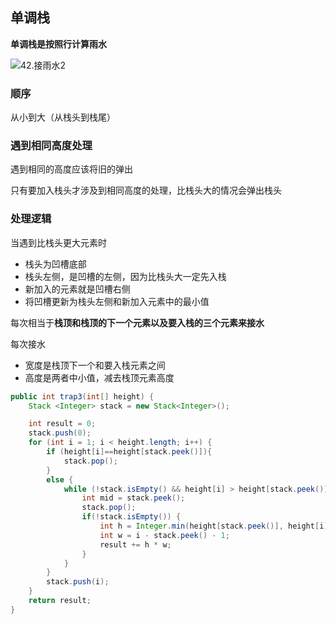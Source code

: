 ## 单调栈

**单调栈是按照行计算雨水**

![42.接雨水2](https://buketyzl.oss-cn-qingdao.aliyuncs.com/20210223092629946.png)

### 顺序

从小到大（从栈头到栈尾）

### 遇到相同高度处理

遇到相同的高度应该将旧的弹出

只有要加入栈头才涉及到相同高度的处理，比栈头大的情况会弹出栈头

### 处理逻辑

当遇到比栈头更大元素时

- 栈头为凹槽底部
- 栈头左侧，是凹槽的左侧，因为比栈头大一定先入栈
- 新加入的元素就是凹槽右侧
- 将凹槽更新为栈头左侧和新加入元素中的最小值

每次相当于**栈顶和栈顶的下一个元素以及要入栈的三个元素来接水**

每次接水

- 宽度是栈顶下一个和要入栈元素之间
- 高度是两者中小值，减去栈顶元素高度

```java
public int trap3(int[] height) {
    Stack <Integer> stack = new Stack<Integer>();

    int result = 0;
    stack.push(0);
    for (int i = 1; i < height.length; i++) {
        if (height[i]==height[stack.peek()]){
            stack.pop();
        }
        else {
            while (!stack.isEmpty() && height[i] > height[stack.peek()]) {
                int mid = stack.peek();
                stack.pop();
                if(!stack.isEmpty()) {
                    int h = Integer.min(height[stack.peek()], height[i]) - height[mid];
                    int w = i - stack.peek() - 1;
                    result += h * w;
                }
            }
        }
        stack.push(i);
    }
    return result;
}
```



